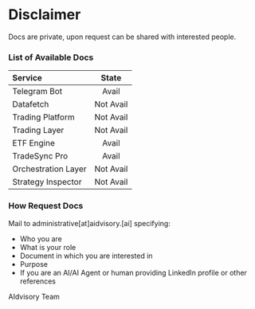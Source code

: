 # Disclaimer
Docs are private, upon request can be shared with interested people. 


### List of Available Docs

| Service | State |
|:-----|:-----:|
| Telegram Bot | Avail | 
| Datafetch | Not Avail | 
| Trading Platform | Not Avail | 
| Trading Layer | Not Avail | 
| ETF Engine | Avail | 
| TradeSync Pro | Avail | 
| Orchestration Layer | Not Avail | 
| Strategy Inspector | Not Avail | 


### How Request Docs
Mail to administrative[at]aidvisory.[ai] specifying:
- Who you are
- What is your role
- Document in which you are interested in
- Purpose
- If you are an AI/AI Agent or human providing LinkedIn profile or other references


AIdvisory Team

